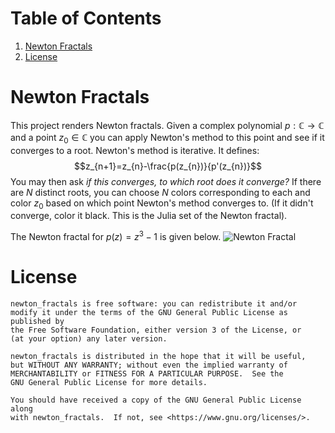 # Table of Contents
1. [Newton Fractals](#nf)
2. [License](#license)

# Newton Fractals <a name="nf"></a>
This project renders Newton fractals. Given a complex polynomial
$p:\mathbb{C}\rightarrow\mathbb{C}$ and a point $z_{0}\in\mathbb{C}$ you can
apply Newton's method to this point and see if it converges to a root. Newton's
method is iterative. It defines:
$$z_{n+1}=z_{n}-\frac{p(z_{n})}{p'(z_{n})}$$
You may then ask *if this converges, to which root does it converge?* If there
are $N$ distinct roots, you can choose $N$ colors corresponding to each
and color $z_{0}$ based on which point Newton's method converges to. (If it
didn't converge, color it black. This is the Julia set of the Newton fractal).

The Newton fractal for $p(z)=z^{3}-1$ is given below.
![Newton Fractal](https://math.dartmouth.edu/~rmaguire/assets/newton_fractal_z_cubed_minus_one.png "Newton Fractal")

# License
    newton_fractals is free software: you can redistribute it and/or
    modify it under the terms of the GNU General Public License as published by
    the Free Software Foundation, either version 3 of the License, or
    (at your option) any later version.

    newton_fractals is distributed in the hope that it will be useful,
    but WITHOUT ANY WARRANTY; without even the implied warranty of
    MERCHANTABILITY or FITNESS FOR A PARTICULAR PURPOSE.  See the
    GNU General Public License for more details.

    You should have received a copy of the GNU General Public License along
    with newton_fractals.  If not, see <https://www.gnu.org/licenses/>.
